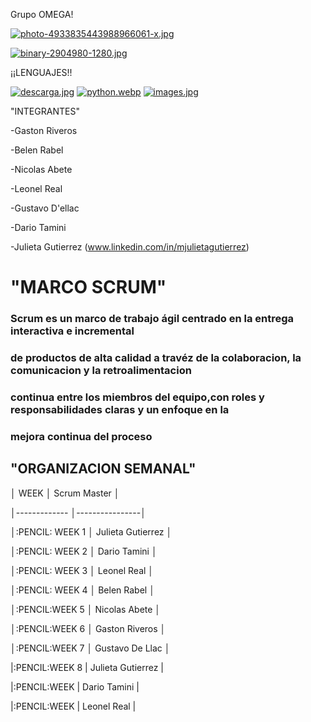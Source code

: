 Grupo OMEGA!



[![photo-4933835443988966061-x.jpg](https://i.postimg.cc/wTwxB4W8/photo-4933835443988966061-x.jpg)](https://postimg.cc/HV71ZzDB)





[![binary-2904980-1280.jpg](https://i.postimg.cc/yxqkQCXM/binary-2904980-1280.jpg)](https://postimg.cc/ZBcbngQH)

¡¡LENGUAJES!!

[![descarga.jpg](https://i.postimg.cc/dVfRPBrw/descarga.jpg)](https://postimg.cc/v4Wx550N)
[![python.webp](https://i.postimg.cc/y6r8TbH1/python.webp)](https://postimg.cc/ThgxdQ1F)
[![images.jpg](https://i.postimg.cc/K8hFqXs2/images.jpg)](https://postimg.cc/XpLTqPbH)








"INTEGRANTES"

-Gaston Riveros

-Belen Rabel

-Nicolas Abete

-Leonel Real

-Gustavo D'ellac

-Dario Tamini

-Julieta Gutierrez (www.linkedin.com/in/mjulietagutierrez)



# "MARCO SCRUM"
### Scrum es un marco de trabajo ágil centrado en la entrega interactiva e incremental
### de productos de alta calidad a travéz de la colaboracion, la comunicacion y la retroalimentacion
### continua entre los miembros del equipo,con roles y responsabilidades claras y un enfoque en la 
### mejora continua del proceso
 



## "ORGANIZACION SEMANAL"

│  WEEK          │  Scrum Master  │

│-------------   │----------------│

│:PENCIL: WEEK 1 │  Julieta Gutierrez │

│:PENCIL: WEEK 2 │  Dario Tamini      │

│:PENCIL: WEEK 3 │  Leonel Real       │

│:PENCIL: WEEK 4 │  Belen Rabel       │

│:PENCIL:WEEK  5 │  Nicolas Abete     │

│:PENCIL:WEEK  6 │ Gaston Riveros     │

│:PENCIL:WEEK 7  │ Gustavo De Llac    │ 

|:PENCIL:WEEK 8 | Julieta Gutierrez   |

|:PENCIL:WEEK   | Dario Tamini        |

|:PENCIL:WEEK  | Leonel Real          |



